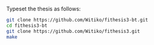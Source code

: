 Typeset the thesis as follows:

```bash
git clone https://github.com/Witiko/fithesis3-bt.git
cd fithesis3-bt
git clone https://github.com/Witiko/fithesis3.git
make
```
